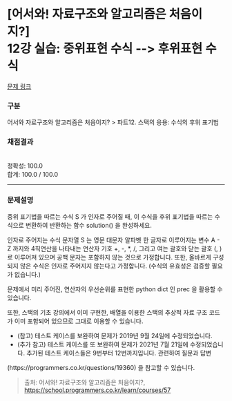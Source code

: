 # [어서와! 자료구조와 알고리즘은 처음이지?] <br> 12강 실습: 중위표현 수식 --> 후위표현 수식
[문제 링크](https://school.programmers.co.kr/learn/courses/57/lessons/13787) 

### 구분

어서와 자료구조와 알고리즘은 처음이지? > 파트12. 스택의 응용: 수식의 후위 표기법

### 채점결과

<br/>정확성: 100.0<br/>합계: 100.0 / 100.0

<hr>

### 문제설명
<p>중위 표기법을 따르는 수식 S 가 인자로 주어질 때, 이 수식을 후위 표기법을 따르는 수식으로 변환하여 반환하는 함수 solution() 을 완성하세요.

인자로 주어지는 수식 문자열 S 는 영문 대문자 알파벳 한 글자로 이루어지는 변수 A - Z 까지와 4칙연산을 나타내는 연산자 기호 +, -, *, /, 그리고 여는 괄호와 닫는 괄호 (, ) 로 이루어져 있으며 공백 문자는 포함하지 않는 것으로 가정합니다. 또한, 올바르게 구성되지 않은 수식은 인자로 주어지지 않는다고 가정합니다. (수식의 유효성은 검증할 필요가 없습니다.)

문제에서 미리 주어진, 연산자의 우선순위를 표현한 python dict 인 prec 을 활용할 수 있습니다.

또한, 스택의 기초 강의에서 이미 구현한, 배열을 이용한 스택의 추상적 자료 구조 코드가 이미 포함되어 있으므로 그대로 이용할 수 있습니다.

<ul>
<li>(참고) 테스트 케이스를 보완하여 문제가 2019년 9월 24일에 수정되었습니다.</li>
<li>(추가 참고) 테스트 케이스를 또 보완하여 문제가 2021년 7월 21일에 수정되었습니다. 추가된 테스트 케이스들은 9번부터 12번까지입니다. 관련하여 질문과 답변</li> 
</ul>
(https://programmers.co.kr/questions/19360) 을 참고할 수 있습니다.</p>


> 출처: 어서와! 자료구조와 알고리즘은 처음이지?, https://school.programmers.co.kr/learn/courses/57

